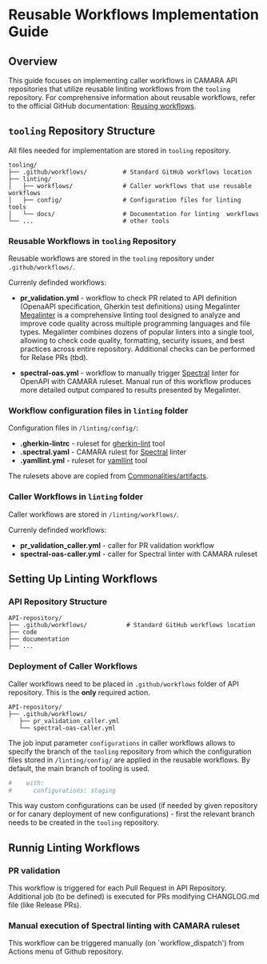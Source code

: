# Reusable Workflows Implementation Guide

## Overview

This guide focuses on implementing caller workflows in CAMARA API repositories that utilize reusable liniting workflows from the `tooling` repository. 
For comprehensive information about reusable workflows, refer to the official GitHub documentation: [Reusing workflows](https://docs.github.com/en/actions/sharing-automations/reusing-workflows).


## `tooling` Repository Structure

All files needed for implementation are stored in `tooling` repository.
```
tooling/
├── .github/workflows/          # Standard GitHub workflows location
├── linting/
│   ├── workflows/              # Caller workflows that use reusable workflows
│   ├── config/                 # Configuration files for linting tools
│   └── docs/                   # Documentation for linting  workflows
└── ...                         # other tools

```

### Reusable Workflows in `tooling` Repository

Reusable workflows are stored in the `tooling` repository under `.github/workflows/`.

Currenly definded workflows:

- **pr_validation.yml** - workflow to check PR related to API definition (OpenaAPI specification, Gherkin test definitions) using Megalinter
[Megalinter](https://megalinter.io) is a comprehensive linting tool designed to analyze and improve code quality across multiple programming languages and file types.
Megalinter combines dozens of popular linters into a single tool, allowing to check code quality, formatting, security issues, and best practices across entire repository.
Additional checks can be performed for Relase PRs (tbd).

- **spectral-oas.yml** - workflow to manually trigger [Spectral](https://meta.stoplight.io/docs/spectral) linter for OpenAPI with CAMARA ruleset.
Manual run of this workflow produces more detailed output compared to results presented by Megalinter.

### Workflow configuration files in `linting` folder

Configuration files in `/linting/config/`:
- **.gherkin-lintrc** - ruleset for [gherkin-lint](https://github.com/gherkin-lint/gherkin-lint) tool
- **.spectral.yaml** - CAMARA rulest for [Spectral](https://meta.stoplight.io/docs/spectral) linter
- **.yamllint.yml** - ruleset for [yamllint](https://yamllint.readthedocs.io/en/stable/index.html) tool

The rulesets above are copied from [Commonalities/artifacts](https://github.com/camaraproject/Commonalities/tree/main/artifacts/linting_rules).


### Caller Workflows in `linting` folder
Caller workflows are stored in `/linting/workflows/`.

Currenly definded workflows:
- **pr_validation_caller.yml** - caller for PR validation workflow
- **spectral-oas-caller.yml** - caller for Spectral linter with CAMARA ruleset



## Setting Up Linting Workflows

### API Repository Structure

```
API-repository/
├── .github/workflows/           # Standard GitHub workflows location
├── code
├── documentation
├── ...

```

### Deployment of Caller Workflows

Caller workflows need to be placed in `.github/workflows` folder of API repository. This is the **only** required action.

```
API-repository/
├── .github/workflows/
   ├── pr_validation_caller.yml
   └── spectral-oas-caller.yml 
```
    
The job input parameter `configurations` in caller workflows allows to specify the branch of the `tooling` repository from which the configuration files stored in `/linting/config/` are applied in the reusable workflows. 
By default, the main branch of tooling is used.

```yaml
#    with:
#      configurations: staging
```
This way custom configurations can be used (if needed by given repository or for canary deployment of new configurations) - first the relevant branch needs to be created in the `tooling` repository.

## Runnig Linting Workflows

###  PR validation
This workflow is triggered for each Pull Request in API Repository.
Additional job (to be defined) is executed for PRs modifying CHANGLOG.md file (like Release PRs).


### Manual execution of Spectral linting with CAMARA ruleset
This workflow can be triggered manually  (on `workflow_dispatch') from Actions menu of Github repository.

